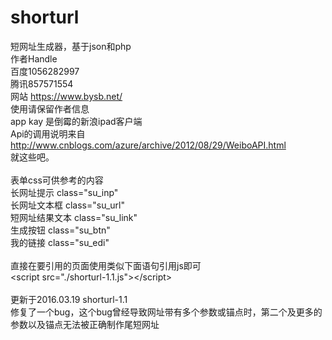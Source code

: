 # shorturl
短网址生成器，基于json和php </br>
作者Handle </br>
百度1056282997 </br>
腾讯857571554 </br>
网站 https://www.bysb.net/ </br>
<stong>使用请保留作者信息 </stong></br>
app kay 是倒霉的新浪ipad客户端 </br>
Api的调用说明来自 http://www.cnblogs.com/azure/archive/2012/08/29/WeiboAPI.html </br>
就这些吧。 </br>
</br>
表单css可供参考的内容 </br>
长网址提示 class="su_inp" </br>
长网址文本框 class="su_url" </br>
短网址结果文本 class="su_link" </br>
生成按钮 class="su_btn"  </br>
我的链接 class="su_edi" </br>
</br>
直接在要引用的页面使用类似下面语句引用js即可</br>
\<script src="./shorturl-1.1.js"\>\</script\></br>
</br>
更新于2016.03.19 shorturl-1.1</br>
修复了一个bug，这个bug曾经导致网址带有多个参数或锚点时，第二个及更多的参数以及锚点无法被正确制作尾短网址</br>
